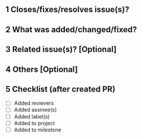 ## 1 Closes/fixes/resolves issue(s)?

## 2 What was added/changed/fixed?

## 3 Related issue(s)? [Optional]

## 4 Others [Optional]

## 5 Checklist (after created PR)
- [ ] Added revievers
- [ ] Added assinee(s)
- [ ] Added label(s)
- [ ] Added to project
- [ ] Added to milestone